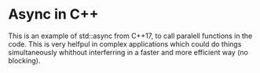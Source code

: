 # Async in C++
This is an example of std::async from C++17, to call paralell functions in the code. This is very helfpul in complex applications which could do things simultaneously whithout interferring in a faster and more efficient way (no blocking). 

